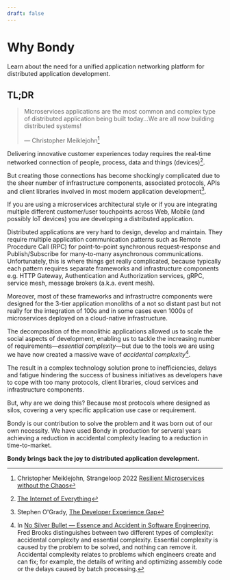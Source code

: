 ```yaml
---
draft: false
---
```

# Why Bondy
Learn about the need for a unified application networking platform for distributed application development.


## TL;DR
>Microservices applications are the most common and complex type of distributed application being built today...We are all now building distributed systems!
>
>— Christopher Meiklejohn[^cmeik]

[^cmeik]: Christopher Meiklejohn, Strangeloop 2022 [Resilient Microservices without the Chaos](https://www.youtube.com/watch?v=F32peAwCPlM)

Delivering innovative customer experiences today requires the real-time networked connection of people, process, data and things (devices)[^cisco-ioe].

[^cisco-ioe]: [The Internet of Everything](https://www.cisco.com/c/dam/en_us/about/business-insights/docs/ioe-value-at-stake-public-sector-analysis-faq.pdf)

But creating those connections has become shockingly complicated due to the sheer number of infrastructure components, associated protocols, APIs and client libraries involved in most modern application development[^ogrady].

[^ogrady]: Stephen O'Grady, [The Developer Experience Gap](https://redmonk.com/sogrady/2020/10/06/developer-experience-gap/)

If you are using a microservices architectural style or if you are integrating multiple different customer/user touchpoints across Web, Mobile (and possibly IoT devices) you are developing a distributed application.

Distributed applications are very hard to design, develop and maintain. They require multiple application communication patterns such as Remote Procedure Call (RPC) for point-to-point synchronous request-response and Publish/Subscribe for many-to-many asynchronous communications. Unfortunately, this is where things get really complicated, because typically each pattern requires separate frameworks and infrastructure components e.g. HTTP Gateway, Authentication and Authorization services, gRPC, service mesh, message brokers (a.k.a. event mesh).

<ZoomImg src="/assets/accidental_complexity.png"/>

<!-- But should they be that difficult? Aren't we shooting ourselves in the foot by -->

<!-- The industry's tendency to build layers over the existing layers without retiring the ones below and most importantly, the tendency to solve specific problems with vertical solutions, creating technology silos is dramatically increasing fragmentation of the technology landscape.

> The fragmentation means that the fundamental activity in building a distributed application has now become **integration**. -->

Moreover, most of these frameworks and infrastructre components were designed for the 3-tier application monoliths of a not so distant past but not really for the integration of 100s and in some cases even 1000s of microservices deployed on a cloud-native infrastructure.

The decomposition of the monolithic applications allowed us to scale the social aspects of development, enabling us to tackle the increasing number of requirements―_essential complexity_―but due to the tools we are using we have now created a massive wave of _accidental complexity_[^fbrooks].

The result in a complex technology solution prone to inefficiencies, delays and fatigue hindering the success of business initiatives as developers have to cope with too many protocols, client libraries, cloud services and infrastructure components.

But, why are we doing this? Because most protocols where designed as silos, covering a very specific application use case or requirement.

<ZoomImg src="/assets/without_with.png"/>


Bondy is our contribution to solve the problem and it was born out of our own necessity. We have used Bondy in production for serveral years achieving a reduction in accidental complexity leading to a reduction in time-to-market.

**Bondy brings back the joy to distributed application development.**

[^fbrooks]: In [No Silver Bullet — Essence and Accident in Software Engineering](https://en.wikipedia.org/wiki/No_Silver_Bullet), Fred Brooks distinguishes between two different types of complexity: accidental complexity and essential complexity. Essential complexity is caused by the problem to be solved, and nothing can remove it. Accidental complexity relates to problems which engineers create and can fix; for example, the details of writing and optimizing assembly code or the delays caused by batch processing.

<!--
## An overwhelming accidental complexity

> A long habit of not thinking a thing wrong, gives it a superficial appearance of being right, and raises at first a formidable outcry in defence of custom.
>
>— Thomas Paine



The computer software industry has a tendency to add vertical solutions as silos and build layers over layers without taking things away[^cncf].

[^cncf]: The Cloud Native Computing Foundation (CNCF), [Cloud Native Interactive Landscape](https://landscape.cncf.io) lists more than 450 technologies. Most of them added in the last 10 years.

For example, new modern Remote Procedure Call (RPC) technologies like gRPC and new incarnations of the ubiquitous HTTP protocol still make a distinction between clients and servers. Moreover when smartphones we have in our pockets are more powerful than the supercomputers of the 80s, HTTP still treats the browser running on the them as dumb clients.

These complicates the implementation of several use cases in which it would be desirable for the "server" to call the "client" or a "client" to call "client".

Fortunately, the advances in distributed computing over the last 10 years have given us a new horizon, one where we are able to treat our mobile devices as the system or record. I am referrying to peer-to-peer networking and local-first software[^mklepp].

[^mklepp]: Martin Kleppmann et al., [Local-First Software: Your Own Your Data, in spite of the Cloud](https://martin.kleppmann.com/papers/local-first.pdf)

But this will come at an additional cost: new protocols, APIs and libraries we need to learn and depend on.

Moreover, these technologies implement a single application comunication pattern e.g. point-to-point RPCs or Publish-Subscribe (PubSub). If your application, needs both communication patterns, you need to adopt, learn and use two different client libraries and infrastructure components. Moreover, some protocols are not web-native so if you want to integrate say PubSub on your web-based app you might need to resort to integrate also a cloud based solution, again this means yet another protocol/client dependency. -->

<!-- Frameworks pretend to solve this by adding yet more features, more adapters, more callbacks. Most of the time implemented using proprietary Software Development Kits (SDKs) in a specific programming language. This SDKs evolve over time and require those adapters to be rebuilt. Moreover sometimes those adapters have to be deployed within the infrastructure component, which complicates its maintenance, support and operating characteristics. -->
<!--
As a result, connecting people, process, data and things has become more and more complex.

The growing need to deliver innovative customer experiences in a hypersegmented and hypercompetitive market means developers have to deal with a surge in essential complexity[^fbrooks] new uses cases, new integrations, real-time user interactions.  The key implication is the **need to design and develop multi-platform, polyglot distributed systems**.

In order to deliver these systems developers need to integrate and ever increasing number of technologies (protocols, clients, dependencies, infrastructure components). This dramatically increments the accidental complexity[^fbrooks].

 -->

<!-- <ZoomImg src="/assets/accidental_complexity.png"/>

We desperately need to simplify and make it easier for developers to deliver these systems swiftly and at a lower cost.

> Where the big technology companies can cope with this complexity,

 -->
<!--
## The need for a universal application communication protocol

* An aplication protocol (L7)
* Support for multiple (all) application communication patterns
* P2P programming model (nobody is dumb anymore)
* Extensible (without committee approvals)
* Web Native (no WASM)
* Transport agnostic
* Multiple serializations
* P2P network

## WAMP: The protocol that was ahead of its time
TBD

## Bondy: WAMP Revival and Beyond
TBD -->




